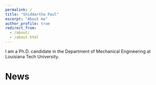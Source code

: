 ```yaml
---
permalink: /
title: "Shiddartha Paul"
excerpt: "About me"
author_profile: true
redirect_from: 
  - /about/
  - /about.html
---
```


I am a Ph.D. candidate in the Department of Mechanical Engineering at Louisiana Tech University. 




News 
======
